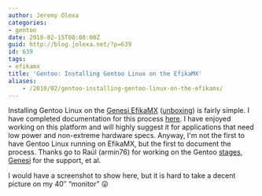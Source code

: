 ```yaml
---
author: Jeremy Olexa
categories:
- gentoo
date: 2010-02-15T00:00:00Z
guid: http://blog.jolexa.net/?p=639
id: 639
tags:
- efikamx
title: 'Gentoo: Installing Gentoo Linux on the EfikaMX'
aliases:
    - /2010/02/gentoo-installing-gentoo-linux-on-the-efikamx/
---
```


Installing Gentoo Linux on the [Genesi EfikaMX][1] ([unboxing][2]) is fairly simple. I have completed documentation for this process [here][3]. I have enjoyed working on this platform and will highly suggest it for applications that need low power and non-extreme hardware specs. Anyway, I'm not the first to have Gentoo Linux running on EfikaMX, but the first to document the process. Thanks go to Raúl (armin76) for working on the Gentoo [stages][4], [Genesi][5] for the support, et al.

I would have a screenshot to show here, but it is hard to take a decent picture on my 40&#8243; &#8220;monitor&#8221; 😛

 [1]: http://www.genesi-usa.com/products/efika
 [2]: http://blog.jolexa.net/2009/12/03/gentoo-genesi-efika-mx-unboxing-and-first-impressions/
 [3]: http://dev.gentoo.org/~darkside/arm/efikamx/install/install.xml
 [4]: http://armin762.wordpress.com/2010/01/24/armv4larmv4tlarmv5telarmv6jarmv7a-january-2010-released/
 [5]: http://www.genesi-usa.com/